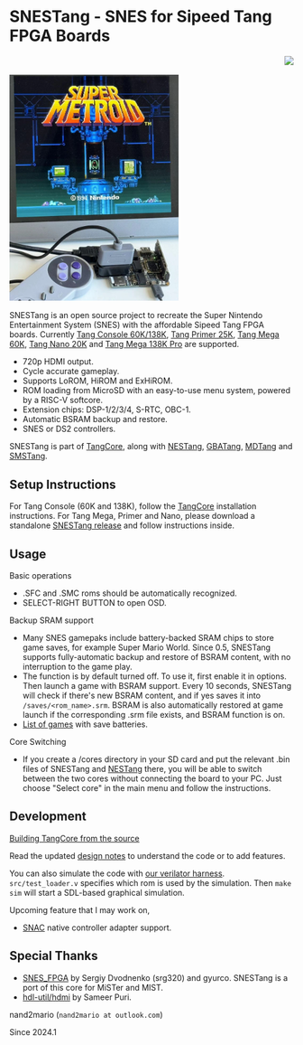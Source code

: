 # SNESTang - SNES for Sipeed Tang FPGA Boards

<p align="right">
  <a title="Releases" href="https://github.com/nand2mario/snestang/releases"><img src="https://img.shields.io/github/commits-since/nand2mario/snestang/latest.svg?longCache=true&style=flat-square&logo=git&logoColor=fff"></a>
</p>

<img src="doc/images/snestang-0.7.jpg" width=300>

SNESTang is an open source project to recreate the Super Nintendo Entertainment System (SNES) with the affordable Sipeed Tang FPGA boards. Currently [Tang Console 60K/138K](https://wiki.sipeed.com/hardware/en/tang/tang-console/mega-console.html), [Tang Primer 25K](https://wiki.sipeed.com/hardware/en/tang/tang-primer-25k/primer-25k.html), [Tang Mega 60K](https://wiki.sipeed.com/hardware/en/tang/tang-mega-60k/mega-60k.html), [Tang Nano 20K](https://wiki.sipeed.com/hardware/en/tang/tang-nano-20k/nano-20k.html) and [Tang Mega 138K Pro](https://wiki.sipeed.com/hardware/en/tang/tang-mega-138k/mega-138k-pro.html) are supported.

* 720p HDMI output.
* Cycle accurate gameplay.
* Supports LoROM, HiROM and ExHiROM.
* ROM loading from MicroSD with an easy-to-use menu system, powered by a RISC-V softcore.
* Extension chips: DSP-1/2/3/4, S-RTC, OBC-1.
* Automatic BSRAM backup and restore.
* SNES or DS2 controllers.

SNESTang is part of [TangCore](https://github.com/nand2mario/tangcore), along with [NESTang](https://github.com/nand2mario/nestang), [GBATang](https://github.com/nand2mario/gbatang), [MDTang](https://github.com/nand2mario/mdtang) and [SMSTang](https://github.com/nand2mario/smstang).

## Setup Instructions

For Tang Console (60K and 138K), follow the [TangCore](https://github.com/nand2mario/tangcore) installation instructions. For Tang Mega, Primer and Nano, please download a standalone [SNESTang release](https://github.com/nand2mario/snestang/releases) and follow instructions inside.

## Usage

Basic operations
* .SFC and .SMC roms should be automatically recognized.
* SELECT-RIGHT BUTTON to open OSD.

Backup SRAM support
* Many SNES gamepaks include battery-backed SRAM chips to store game saves, for example Super Mario World. Since 0.5, SNESTang supports fully-automatic backup and restore of BSRAM content, with no interruption to the game play.
* The function is by default turned off. To use it, first enable it in options. Then launch a game with BSRAM support. Every 10 seconds, SNESTang will check if there's new BSRAM content, and if yes saves it into `/saves/<rom_name>.srm`. BSRAM is also automatically restored at game launch if the corresponding .srm file exists, and BSRAM function is on.
* [List of games](https://www.dkoldies.com/blog/complete-list-of-snes-games-with-save-batteries/) with save batteries.

Core Switching
* If you create a /cores directory in your SD card and put the relevant .bin files of SNESTang and [NESTang](https://github.com/nand2mario/nestang) there, you will be able to switch between the two cores without connecting the board to your PC. Just choose "Select core" in the main menu and follow the instructions.

## Development

[Building TangCore from the source](https://nand2mario.github.io/tangcore/dev-guide/building/)

Read the updated [design notes](doc/design.md) to understand the code or to add features.

You can also simulate the code with [our verilator harness](verilator). `src/test_loader.v` specifies which rom is used by the simulation. Then `make sim` will start a SDL-based graphical simulation.

Upcoming feature that I may work on,

* [SNAC](https://boogermann.github.io/Bible_MiSTer/hardware/io-board/#serial-io) native controller adapter support.


## Special Thanks

* [SNES_FPGA](https://github.com/gyurco/SNES_FPGA) by Sergiy Dvodnenko (srg320) and gyurco. SNESTang is a port of this core for MiSTer and MIST.
* [hdl-util/hdmi](https://github.com/hdl-util/hdmi) by Sameer Puri.

nand2mario (`nand2mario at outlook.com`)

Since 2024.1
